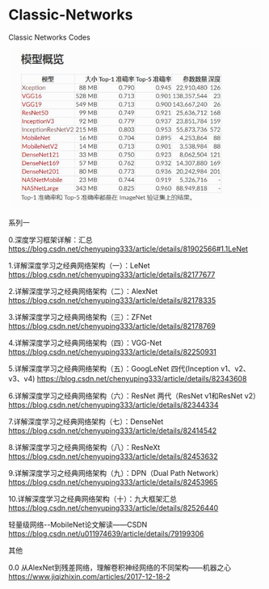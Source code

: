 # Classic-Networks
Classic Networks Codes

![pc](https://github.com/ice609/Keras-Study/blob/master/%E6%A8%A1%E5%9E%8B%E6%A6%82%E8%A7%88.JPG)

系列一

0.深度学习框架详解：汇总     https://blog.csdn.net/chenyuping333/article/details/81902566#1.1LeNet

1.详解深度学习之经典网络架构（一）：LeNet     https://blog.csdn.net/chenyuping333/article/details/82177677

2.详解深度学习之经典网络架构（二）：AlexNet    https://blog.csdn.net/chenyuping333/article/details/82178335

3.详解深度学习之经典网络架构（三）：ZFNet      https://blog.csdn.net/chenyuping333/article/details/82178769

4.详解深度学习之经典网络架构（四）：VGG-Net    https://blog.csdn.net/chenyuping333/article/details/82250931

5.详解深度学习之经典网络架构（五）：GoogLeNet 四代(Inception v1、v2、v3、v4)   https://blog.csdn.net/chenyuping333/article/details/82343608

6.详解深度学习之经典网络架构（六）：ResNet 两代（ResNet v1和ResNet v2）        https://blog.csdn.net/chenyuping333/article/details/82344334

7.详解深度学习之经典网络架构（七）：DenseNet   https://blog.csdn.net/chenyuping333/article/details/82414542

8.详解深度学习之经典网络架构（八）：ResNeXt    https://blog.csdn.net/chenyuping333/article/details/82453632

9.详解深度学习之经典网络架构（九）：DPN（Dual Path Network）     https://blog.csdn.net/chenyuping333/article/details/82453965

10.详解深度学习之经典网络架构（十）：九大框架汇总    https://blog.csdn.net/chenyuping333/article/details/82526440


轻量级网络--MobileNet论文解读——CSDN     https://blog.csdn.net/u011974639/article/details/79199306

其他

0.0 从AlexNet到残差网络，理解卷积神经网络的不同架构——机器之心   https://www.jiqizhixin.com/articles/2017-12-18-2

